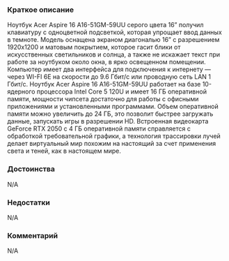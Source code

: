 ### **Краткое описание**
Ноутбук Acer Aspire 16 A16-51GM-59UU серого цвета 16” получил клавиатуру с одноцветной подсветкой, которая упрощает ввод данных в темноте. Модель оснащена экраном диагональю 16” с разрешением 1920x1200 и матовым покрытием, которое гасит блики от искусственных светильников и солнца, а также не искажает текст при работе за ноутбуком около окна, в ярко освещенном помещении. Компьютер имеет два интерфейса для подключения к интернету — через WI-FI 6E на скорости до 9.6 Гбит/с или проводную сеть LAN 1 Гбит/с.  Ноутбук Acer Aspire 16 A16-51GM-59UU работает на базе 10-ядерного процессора Intel Core 5 120U и имеет 16 ГБ оперативной памяти, мощности чипсета достаточно для работы с офисными приложениями и установленными программами. Объем оперативной памяти можно увеличить до 24 ГБ, это позволит быстрее загружать данные, запускать игры в разрешении HD. Встроенная видеокарта GeForce RTX 2050 с 4 ГБ оперативной памяти справляется с обработкой требовательной графики, а технология трассировки лучей делает виртуальный мир похожим на настоящий за счет применения света и теней, как в настоящем мире.

### **Достоинства**
N/A

### **Недостатки**
N/A

### **Комментарий**
N/A
